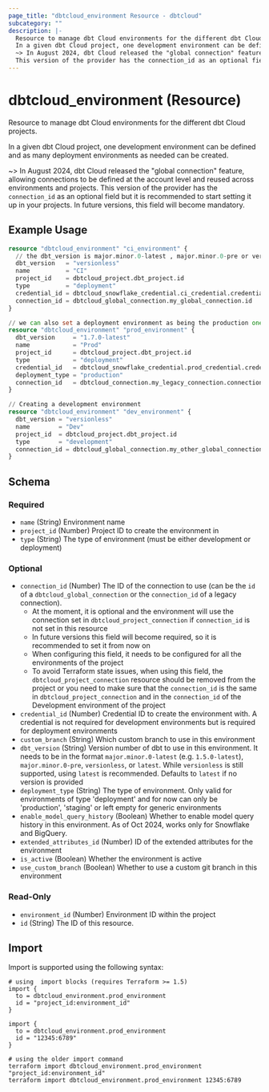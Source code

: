 ```yaml
---
page_title: "dbtcloud_environment Resource - dbtcloud"
subcategory: ""
description: |-
  Resource to manage dbt Cloud environments for the different dbt Cloud projects.
  In a given dbt Cloud project, one development environment can be defined and as many deployment environments as needed can be created.
  ~> In August 2024, dbt Cloud released the "global connection" feature, allowing connections to be defined at the account level and reused across environments and projects.
  This version of the provider has the connection_id as an optional field but it is recommended to start setting it up in your projects. In future versions, this field will become mandatory.
---
```


# dbtcloud_environment (Resource)


Resource to manage dbt Cloud environments for the different dbt Cloud projects.

In a given dbt Cloud project, one development environment can be defined and as many deployment environments as needed can be created.

~> In August 2024, dbt Cloud released the "global connection" feature, allowing connections to be defined at the account level and reused across environments and projects.
This version of the provider has the `connection_id` as an optional field but it is recommended to start setting it up in your projects. In future versions, this field will become mandatory.

## Example Usage

```terraform
resource "dbtcloud_environment" "ci_environment" {
  // the dbt_version is major.minor.0-latest , major.minor.0-pre or versionless (by default, it is set to versionless if not configured)
  dbt_version   = "versionless"
  name          = "CI"
  project_id    = dbtcloud_project.dbt_project.id
  type          = "deployment"
  credential_id = dbtcloud_snowflake_credential.ci_credential.credential_id
  connection_id = dbtcloud_global_connection.my_global_connection.id
}

// we can also set a deployment environment as being the production one
resource "dbtcloud_environment" "prod_environment" {
  dbt_version     = "1.7.0-latest"
  name            = "Prod"
  project_id      = dbtcloud_project.dbt_project.id
  type            = "deployment"
  credential_id   = dbtcloud_snowflake_credential.prod_credential.credential_id
  deployment_type = "production"
  connection_id   = dbtcloud_connection.my_legacy_connection.connection_id
}

// Creating a development environment
resource "dbtcloud_environment" "dev_environment" {
  dbt_version = "versionless"
  name        = "Dev"
  project_id  = dbtcloud_project.dbt_project.id
  type        = "development"
  connection_id = dbtcloud_global_connection.my_other_global_connection.id
}
```

<!-- schema generated by tfplugindocs -->
## Schema

### Required

- `name` (String) Environment name
- `project_id` (Number) Project ID to create the environment in
- `type` (String) The type of environment (must be either development or deployment)

### Optional

- `connection_id` (Number) The ID of the connection to use (can be the `id` of a `dbtcloud_global_connection` or the `connection_id` of a legacy connection). 
  - At the moment, it is optional and the environment will use the connection set in `dbtcloud_project_connection` if `connection_id` is not set in this resource
  - In future versions this field will become required, so it is recommended to set it from now on
  - When configuring this field, it needs to be configured for all the environments of the project
  - To avoid Terraform state issues, when using this field, the `dbtcloud_project_connection` resource should be removed from the project or you need to make sure that the `connection_id` is the same in `dbtcloud_project_connection` and in the `connection_id` of the Development environment of the project
- `credential_id` (Number) Credential ID to create the environment with. A credential is not required for development environments but is required for deployment environments
- `custom_branch` (String) Which custom branch to use in this environment
- `dbt_version` (String) Version number of dbt to use in this environment. It needs to be in the format `major.minor.0-latest` (e.g. `1.5.0-latest`), `major.minor.0-pre`, `versionless`, or `latest`. While `versionless` is still supported, using `latest` is recommended. Defaults to `latest` if no version is provided
- `deployment_type` (String) The type of environment. Only valid for environments of type 'deployment' and for now can only be 'production', 'staging' or left empty for generic environments
- `enable_model_query_history` (Boolean) Whether to enable model query history in this environment. As of Oct 2024, works only for Snowflake and BigQuery.
- `extended_attributes_id` (Number) ID of the extended attributes for the environment
- `is_active` (Boolean) Whether the environment is active
- `use_custom_branch` (Boolean) Whether to use a custom git branch in this environment

### Read-Only

- `environment_id` (Number) Environment ID within the project
- `id` (String) The ID of this resource.

## Import

Import is supported using the following syntax:

```shell
# using  import blocks (requires Terraform >= 1.5)
import {
  to = dbtcloud_environment.prod_environment
  id = "project_id:environment_id"
}

import {
  to = dbtcloud_environment.prod_environment
  id = "12345:6789"
}

# using the older import command
terraform import dbtcloud_environment.prod_environment "project_id:environment_id"
terraform import dbtcloud_environment.prod_environment 12345:6789
```
